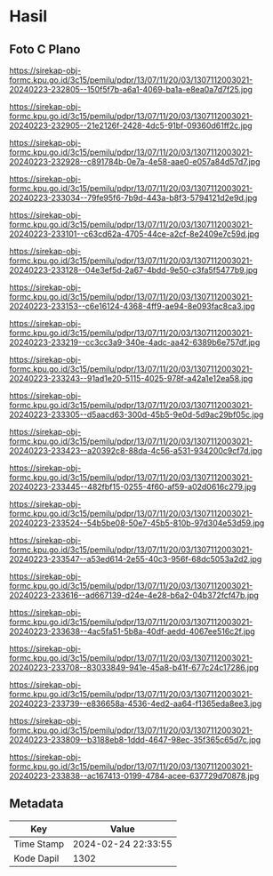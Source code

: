 # Hasil

## Foto C Plano

https://sirekap-obj-formc.kpu.go.id/3c15/pemilu/pdpr/13/07/11/20/03/1307112003021-20240223-232805--150f5f7b-a6a1-4069-ba1a-e8ea0a7d7f25.jpg

https://sirekap-obj-formc.kpu.go.id/3c15/pemilu/pdpr/13/07/11/20/03/1307112003021-20240223-232905--21e2126f-2428-4dc5-91bf-09360d61ff2c.jpg

https://sirekap-obj-formc.kpu.go.id/3c15/pemilu/pdpr/13/07/11/20/03/1307112003021-20240223-232928--c891784b-0e7a-4e58-aae0-e057a84d57d7.jpg

https://sirekap-obj-formc.kpu.go.id/3c15/pemilu/pdpr/13/07/11/20/03/1307112003021-20240223-233034--79fe95f6-7b9d-443a-b8f3-5794121d2e9d.jpg

https://sirekap-obj-formc.kpu.go.id/3c15/pemilu/pdpr/13/07/11/20/03/1307112003021-20240223-233101--c63cd62a-4705-44ce-a2cf-8e2409e7c59d.jpg

https://sirekap-obj-formc.kpu.go.id/3c15/pemilu/pdpr/13/07/11/20/03/1307112003021-20240223-233128--04e3ef5d-2a67-4bdd-9e50-c3fa5f5477b9.jpg

https://sirekap-obj-formc.kpu.go.id/3c15/pemilu/pdpr/13/07/11/20/03/1307112003021-20240223-233153--c6e16124-4368-4ff9-ae94-8e093fac8ca3.jpg

https://sirekap-obj-formc.kpu.go.id/3c15/pemilu/pdpr/13/07/11/20/03/1307112003021-20240223-233219--cc3cc3a9-340e-4adc-aa42-6389b6e757df.jpg

https://sirekap-obj-formc.kpu.go.id/3c15/pemilu/pdpr/13/07/11/20/03/1307112003021-20240223-233243--91ad1e20-5115-4025-978f-a42a1e12ea58.jpg

https://sirekap-obj-formc.kpu.go.id/3c15/pemilu/pdpr/13/07/11/20/03/1307112003021-20240223-233305--d5aacd63-300d-45b5-9e0d-5d9ac29bf05c.jpg

https://sirekap-obj-formc.kpu.go.id/3c15/pemilu/pdpr/13/07/11/20/03/1307112003021-20240223-233423--a20392c8-88da-4c56-a531-934200c9cf7d.jpg

https://sirekap-obj-formc.kpu.go.id/3c15/pemilu/pdpr/13/07/11/20/03/1307112003021-20240223-233445--482fbf15-0255-4f60-af59-a02d0616c279.jpg

https://sirekap-obj-formc.kpu.go.id/3c15/pemilu/pdpr/13/07/11/20/03/1307112003021-20240223-233524--54b5be08-50e7-45b5-810b-97d304e53d59.jpg

https://sirekap-obj-formc.kpu.go.id/3c15/pemilu/pdpr/13/07/11/20/03/1307112003021-20240223-233547--a53ed614-2e55-40c3-956f-68dc5053a2d2.jpg

https://sirekap-obj-formc.kpu.go.id/3c15/pemilu/pdpr/13/07/11/20/03/1307112003021-20240223-233616--ad667139-d24e-4e28-b6a2-04b372fcf47b.jpg

https://sirekap-obj-formc.kpu.go.id/3c15/pemilu/pdpr/13/07/11/20/03/1307112003021-20240223-233638--4ac5fa51-5b8a-40df-aedd-4067ee516c2f.jpg

https://sirekap-obj-formc.kpu.go.id/3c15/pemilu/pdpr/13/07/11/20/03/1307112003021-20240223-233708--83033849-941e-45a8-b41f-677c24c17286.jpg

https://sirekap-obj-formc.kpu.go.id/3c15/pemilu/pdpr/13/07/11/20/03/1307112003021-20240223-233739--e836658a-4536-4ed2-aa64-f1365eda8ee3.jpg

https://sirekap-obj-formc.kpu.go.id/3c15/pemilu/pdpr/13/07/11/20/03/1307112003021-20240223-233809--b3188eb8-1ddd-4647-98ec-35f365c65d7c.jpg

https://sirekap-obj-formc.kpu.go.id/3c15/pemilu/pdpr/13/07/11/20/03/1307112003021-20240223-233838--ac167413-0199-4784-acee-637729d70878.jpg


## Metadata

| Key        | Value               |
| ---------- | ------------------- |
| Time Stamp | 2024-02-24 22:33:55 |
| Kode Dapil | 1302                |



